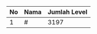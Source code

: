 | No | Nama            | Jumlah Level |
|----|-----------------|--------------|
| 1  | #    |    3197        |
